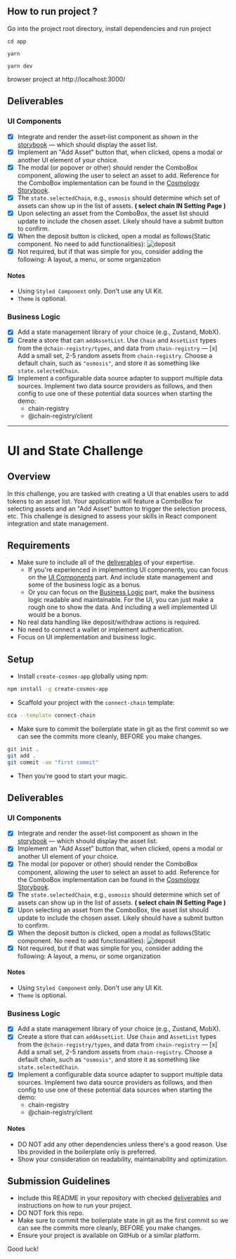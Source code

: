 ## How to run project ?

Go into the project root directory, install dependencies and run project

    cd app 

    yarn

    yarn dev
    

browser project at http://localhost:3000/
    
## Deliverables

### UI Components

- [x] Integrate and render the asset-list component as shown in the [storybook](https://storybook.cosmology.zone/?path=/docs/asset-assetlist--docs) — which should display the asset list.
- [x] Implement an "Add Asset" button that, when clicked, opens a modal or another UI element of your choice.
- [x] The modal (or popover or other) should render the ComboBox component, allowing the user to select an asset to add. Reference for the ComboBox implementation can be found in the [Cosmology Storybook](https://storybook.cosmology.zone/?path=/story/combobox--custom-combobox-item).
- [x] The `state.selectedChain`, e.g., `osmosis` should determine which set of assets can show up in the list of assets. **( select chain IN Setting Page )**
- [x] Upon selecting an asset from the ComboBox, the asset list should update to include the chosen asset. Likely should have a submit button to confirm.
- [x] When the deposit button is clicked, open a modal as follows(Static component. No need to add functionalities):
![deposit](./deposit.png)
- [x] Not required, but if that was simple for you, consider adding the following: A layout, a menu, or some organization

#### Notes

- Using `Styled Component` only. Don't use any UI Kit.
- `Theme` is optional.

### Business Logic

- [x] Add a state management library of your choice (e.g., Zustand, MobX).
- [x] Create a store that can `addAssetList`. Use `Chain` and `AssetList` types from the `@chain-registry/types`, and data from `chain-registry`
— [x] Add a small set, 2-5 random assets from `chain-registry`. Choose a default chain, such as `"osmosis"`, and store it as something like `state.selectedChain`.
- [x] Implement a configurable data source adapter to support multiple data sources. Implement two data source providers as follows, and then config to use one of these potential data sources when starting the demo:
  - chain-registry
  - @chain-registry/client

---

# UI and State Challenge

## Overview

In this challenge, you are tasked with creating a UI that enables users to add tokens to an asset list. Your application will feature a ComboBox for selecting assets and an "Add Asset" button to trigger the selection process, etc. This challenge is designed to assess your skills in React component integration and state management.

## Requirements

- Make sure to include all of the [deliverables](#deliverables) of your expertise.
  - If you're experienced in implementing UI components, you can focus on the [UI Components](#ui-components) part. And include state management and some of the business logic as a bonus.
  - Or you can focus on the [Business Logic](#business-logic) part, make the business logic readable and maintainable. For the UI, you can just make a rough one to show the data. And including a well implemented UI would be a bonus.
- No real data handling like deposit/withdraw actions is required.
- No need to connect a wallet or implement authentication.
- Focus on UI implementation and business logic.

## Setup

- Install `create-cosmos-app` globally using npm:

```bash
npm install -g create-cosmos-app
```

- Scaffold your project with the `connect-chain` template:

```bash
cca --template connect-chain
```

- Make sure to commit the boilerplate state in git as the first commit so we can see the commits more cleanly, BEFORE you make changes.

```bash
git init .
git add .
git commit -am "first commit"
```

- Then you're good to start your magic.

## Deliverables

### UI Components

- [x] Integrate and render the asset-list component as shown in the [storybook](https://storybook.cosmology.zone/?path=/docs/asset-assetlist--docs) — which should display the asset list.
- [x] Implement an "Add Asset" button that, when clicked, opens a modal or another UI element of your choice.
- [x] The modal (or popover or other) should render the ComboBox component, allowing the user to select an asset to add. Reference for the ComboBox implementation can be found in the [Cosmology Storybook](https://storybook.cosmology.zone/?path=/story/combobox--custom-combobox-item).
- [x] The `state.selectedChain`, e.g., `osmosis` should determine which set of assets can show up in the list of assets. **( select chain IN Setting Page )**
- [x] Upon selecting an asset from the ComboBox, the asset list should update to include the chosen asset. Likely should have a submit button to confirm.
- [x] When the deposit button is clicked, open a modal as follows(Static component. No need to add functionalities):
![deposit](./deposit.png)
- [x] Not required, but if that was simple for you, consider adding the following: A layout, a menu, or some organization

#### Notes

- Using `Styled Component` only. Don't use any UI Kit.
- `Theme` is optional.

### Business Logic

- [x] Add a state management library of your choice (e.g., Zustand, MobX).
- [x] Create a store that can `addAssetList`. Use `Chain` and `AssetList` types from the `@chain-registry/types`, and data from `chain-registry`
— [x] Add a small set, 2-5 random assets from `chain-registry`. Choose a default chain, such as `"osmosis"`, and store it as something like `state.selectedChain`.
- [x] Implement a configurable data source adapter to support multiple data sources. Implement two data source providers as follows, and then config to use one of these potential data sources when starting the demo:
  - chain-registry
  - @chain-registry/client

#### Notes

- DO NOT add any other dependencies unless there's a good reason. Use libs provided in the boilerplate only is preferred.
- Show your consideration on readability, maintainability and optimization.

## Submission Guidelines

- Include this README in your repository with checked [deliverables](#deliverables) and instructions on how to run your project.
- DO NOT fork this repo.
- Make sure to commit the boilerplate state in git as the first commit so we can see the commits more cleanly, BEFORE you make changes.
- Ensure your project is available on GitHub or a similar platform.

Good luck!
